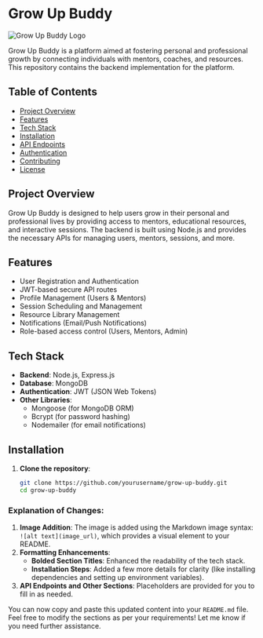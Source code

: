 # Grow Up Buddy

![Grow Up Buddy Logo](https://media.licdn.com/dms/image/v2/D560BAQHESdlT-vA2-w/company-logo_200_200/company-logo_200_200/0/1688291657312?e=1736380800&v=beta&t=MEewT2jfV4F7kUFswDEEBJcRYddPX0-JDNJ7QJ2QtUs)

Grow Up Buddy is a platform aimed at fostering personal and professional growth by connecting individuals with mentors, coaches, and resources. This repository contains the backend implementation for the platform.

## Table of Contents

- [Project Overview](#project-overview)
- [Features](#features)
- [Tech Stack](#tech-stack)
- [Installation](#installation)
- [API Endpoints](#api-endpoints)
- [Authentication](#authentication)
- [Contributing](#contributing)
- [License](#license)

## Project Overview

Grow Up Buddy is designed to help users grow in their personal and professional lives by providing access to mentors, educational resources, and interactive sessions. The backend is built using Node.js and provides the necessary APIs for managing users, mentors, sessions, and more.

## Features

- User Registration and Authentication
- JWT-based secure API routes
- Profile Management (Users & Mentors)
- Session Scheduling and Management
- Resource Library Management
- Notifications (Email/Push Notifications)
- Role-based access control (Users, Mentors, Admin)

## Tech Stack

- **Backend**: Node.js, Express.js
- **Database**: MongoDB
- **Authentication**: JWT (JSON Web Tokens)
- **Other Libraries**: 
  - Mongoose (for MongoDB ORM)
  - Bcrypt (for password hashing)
  - Nodemailer (for email notifications)

## Installation

1. **Clone the repository**:
   ```bash
   git clone https://github.com/yourusername/grow-up-buddy.git
   cd grow-up-buddy

### Explanation of Changes:

1. **Image Addition**: The image is added using the Markdown image syntax: `![alt text](image_url)`, which provides a visual element to your README.
2. **Formatting Enhancements**:
   - **Bolded Section Titles**: Enhanced the readability of the tech stack.
   - **Installation Steps**: Added a few more details for clarity (like installing dependencies and setting up environment variables).
3. **API Endpoints and Other Sections**: Placeholders are provided for you to fill in as needed.

You can now copy and paste this updated content into your `README.md` file. Feel free to modify the sections as per your requirements! Let me know if you need further assistance.
